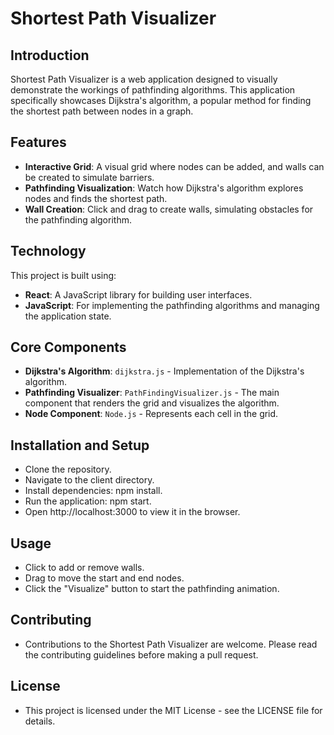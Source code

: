 # Shortest Path Visualizer

## Introduction

Shortest Path Visualizer is a web application designed to visually demonstrate the workings of pathfinding algorithms. This application specifically showcases Dijkstra's algorithm, a popular method for finding the shortest path between nodes in a graph.

## Features

- **Interactive Grid**: A visual grid where nodes can be added, and walls can be created to simulate barriers.
- **Pathfinding Visualization**: Watch how Dijkstra's algorithm explores nodes and finds the shortest path.
- **Wall Creation**: Click and drag to create walls, simulating obstacles for the pathfinding algorithm.

## Technology

This project is built using:

- **React**: A JavaScript library for building user interfaces.
- **JavaScript**: For implementing the pathfinding algorithms and managing the application state.

## Core Components

- **Dijkstra's Algorithm**: `dijkstra.js` - Implementation of the Dijkstra's algorithm.
- **Pathfinding Visualizer**: `PathFindingVisualizer.js` - The main component that renders the grid and visualizes the algorithm.
- **Node Component**: `Node.js` - Represents each cell in the grid.

## Installation and Setup
- Clone the repository.
- Navigate to the client directory.
- Install dependencies: npm install.
- Run the application: npm start.
- Open http://localhost:3000 to view it in the browser.

## Usage
- Click to add or remove walls.
- Drag to move the start and end nodes.
- Click the "Visualize" button to start the pathfinding animation.
## Contributing
- Contributions to the Shortest Path Visualizer are welcome. Please read the contributing guidelines before making a pull request.
## License
- This project is licensed under the MIT License - see the LICENSE file for details.
